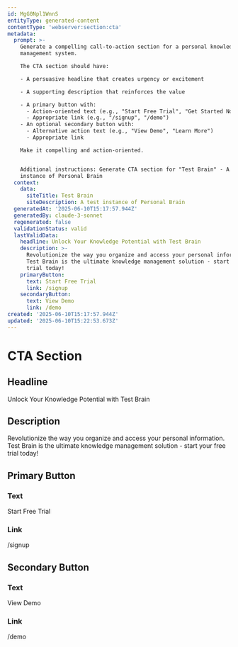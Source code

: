 ```yaml
---
id: MgG0Npl1WnnS
entityType: generated-content
contentType: 'webserver:section:cta'
metadata:
  prompt: >-
    Generate a compelling call-to-action section for a personal knowledge
    management system.

    The CTA section should have:

    - A persuasive headline that creates urgency or excitement

    - A supporting description that reinforces the value

    - A primary button with:
      - Action-oriented text (e.g., "Start Free Trial", "Get Started Now")
      - Appropriate link (e.g., "/signup", "/demo")
    - An optional secondary button with:
      - Alternative action text (e.g., "View Demo", "Learn More")
      - Appropriate link

    Make it compelling and action-oriented.


    Additional instructions: Generate CTA section for "Test Brain" - A test
    instance of Personal Brain
  context:
    data:
      siteTitle: Test Brain
      siteDescription: A test instance of Personal Brain
  generatedAt: '2025-06-10T15:17:57.944Z'
  generatedBy: claude-3-sonnet
  regenerated: false
  validationStatus: valid
  lastValidData:
    headline: Unlock Your Knowledge Potential with Test Brain
    description: >-
      Revolutionize the way you organize and access your personal information.
      Test Brain is the ultimate knowledge management solution - start your free
      trial today!
    primaryButton:
      text: Start Free Trial
      link: /signup
    secondaryButton:
      text: View Demo
      link: /demo
created: '2025-06-10T15:17:57.944Z'
updated: '2025-06-10T15:22:53.673Z'
---
```

# CTA Section

## Headline
Unlock Your Knowledge Potential with Test Brain

## Description
Revolutionize the way you organize and access your personal information. Test Brain is the ultimate knowledge management solution - start your free trial today!

## Primary Button
### Text
Start Free Trial

### Link
/signup

## Secondary Button
### Text
View Demo

### Link
/demo
